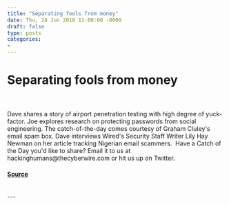 ```yaml
---
title: "Separating fools from money"
date: Thu, 28 Jun 2018 11:00:00 -0000
draft: false
type: posts
categories: 
- 
---
```

# Separating fools from money

<br/>

<br/>
Dave shares a story of airport penetration testing with high degree of yuck-factor. Joe explores research on protecting passwords from social engineering. The catch-of-the-day comes courtesy of Graham Cluley's email spam box. Dave interviews Wired's Security Staff Writer Lily Hay Newman on her article tracking Nigerian email scammers.  Have a Catch of the Day you'd like to share? Email it to us at hackinghumans@thecyberwire.com or hit us up on Twitter.

#### [Source](https://thecyberwire.com/podcasts/hacking-humans/5/notes)

<br/>
---
